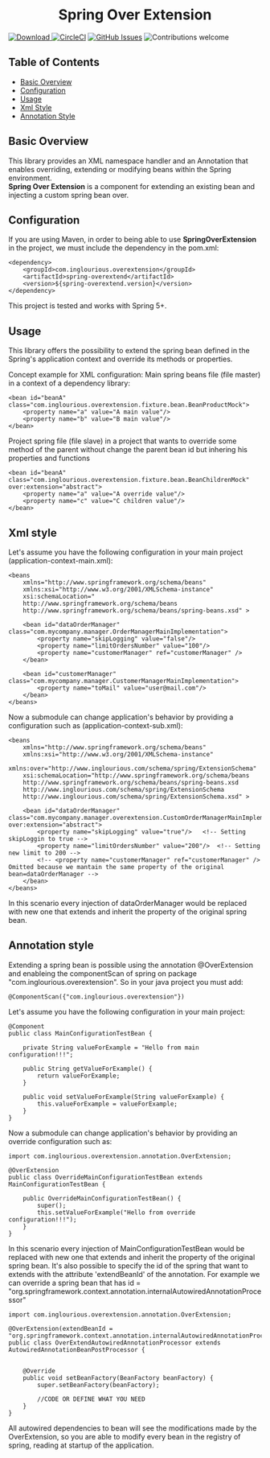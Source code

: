 <h1 align="center"> Spring Over Extension </h1>

[![Download](https://api.bintray.com/packages/giskard80/InglouriousBasterds/spring-overextend/images/download.svg) ](https://bintray.com/giskard80/InglouriousBasterds/spring-overextend/_latestVersion)
[![CircleCI](https://img.shields.io/appveyor/ci/gruntjs/grunt/master.svg)](https://circleci.com/gh/InglouriousBasterds/SpringOverExtend/tree/master)
[![GitHub Issues](https://img.shields.io/github/issues/InglouriousBasterds/SpringOverExtend.svg)](https://github.com/InglouriousBasterds/SpringOverExtend/issues)
![Contributions welcome](https://img.shields.io/badge/contributions-welcome-orange.svg)

## Table of Contents

- [Basic Overview](#basic-overview)
- [Configuration](#configuration)
- [Usage](#usage)
- [Xml Style](#xml-style)
- [Annotation Style](#annotation-style)

## Basic Overview
This library provides an XML namespace handler and an Annotation that enables overriding, extending or modifying beans within the Spring environment.  
**Spring Over Extension** is a component for extending an existing bean and injecting a custom spring bean over.

## Configuration
If you are using Maven, in order to being able to use **SpringOverExtension** in the project, we must include the dependency in the pom.xml:

```
<dependency>
    <groupId>com.inglourious.overextension</groupId>
    <artifactId>spring-overextend</artifactId>
    <version>${spring-overextend.version}</version>
</dependency>
```

This project is tested and works with Spring 5+.

## Usage

This library offers the possibility to extend the spring bean defined in the Spring's application context and override its methods or properties. 

Concept example for XML configuration:
Main spring beans file (file master) in a context of a dependency library:

```
<bean id="beanA" class="com.inglourious.overextension.fixture.bean.BeanProductMock">
    <property name="a" value="A main value"/>
    <property name="b" value="B main value"/>
</bean>
```

Project spring file (file slave) in a project that wants to override some method of the parent without change the parent bean id but inhering his properties and functions

```
<bean id="beanA" class="com.inglourious.overextension.fixture.bean.BeanChildrenMock"  over:extension="abstract">
    <property name="a" value="A override value"/>
    <property name="c" value="C children value"/>
</bean>
```

## Xml style

Let's assume you have the following configuration in your main project (application-context-main.xml):

```
<beans 
    xmlns="http://www.springframework.org/schema/beans"
    xmlns:xsi="http://www.w3.org/2001/XMLSchema-instance"
    xsi:schemaLocation="
    http://www.springframework.org/schema/beans
    http://www.springframework.org/schema/beans/spring-beans.xsd" >

    <bean id="dataOrderManager" class="com.mycompany.manager.OrderManagerMainImplementation">
        <property name="skipLogging" value="false"/>
        <property name="limitOrdersNumber" value="100"/>
        <property name="customerManager" ref="customerManager" />
    </bean>

    <bean id="customerManager" class="com.mycompany.manager.CustomerManagerMainImplementation">
        <property name="toMail" value="user@mail.com"/>
    </bean>
</beans>
```

Now a submodule can change application's behavior by providing a configuration such as (application-context-sub.xml):

```
<beans 
    xmlns="http://www.springframework.org/schema/beans"
    xmlns:xsi="http://www.w3.org/2001/XMLSchema-instance"
    xmlns:over="http://www.inglourious.com/schema/spring/ExtensionSchema"
    xsi:schemaLocation="http://www.springframework.org/schema/beans
    http://www.springframework.org/schema/beans/spring-beans.xsd
    http://www.inglourious.com/schema/spring/ExtensionSchema
    http://www.inglourious.com/schema/spring/ExtensionSchema.xsd" >

    <bean id="dataOrderManager" class="com.mycompany.manager.overextension.CustomOrderManagerMainImplementation"  over:extension="abstract">
        <property name="skipLogging" value="true"/>   <!-- Setting skipLoggin to true -->
        <property name="limitOrdersNumber" value="200"/>  <!-- Setting new limit to 200 -->
        <!-- <property name="customerManager" ref="customerManager" /> Omitted because we mantain the same property of the original bean=dataOrderManager -->
    </bean>
</beans>
```


In this scenario every injection of dataOrderManager would be replaced with new one that extends and inherit the property of the original spring bean.


## Annotation style
Extending a spring bean is possible using the annotation @OverExtension and enableing the componentScan of spring
on package "com.inglourious.overextension". So in your java project you must add:

```
@ComponentScan({"com.inglourious.overextension"})
```


Let's assume you have the following configuration in your main project:

```
@Component
public class MainConfigurationTestBean {

    private String valueForExample = "Hello from main configuration!!!";

    public String getValueForExample() {
        return valueForExample;
    }

    public void setValueForExample(String valueForExample) {
        this.valueForExample = valueForExample;
    }    
}
```


Now a submodule can change application's behavior by providing an override configuration such as:

```
import com.inglourious.overextension.annotation.OverExtension;

@OverExtension
public class OverrideMainConfigurationTestBean extends MainConfigurationTestBean {

    public OverrideMainConfigurationTestBean() {
        super();
        this.setValueForExample("Hello from override configuration!!!");
    }
}
```

In this scenario every injection of MainConfigurationTestBean would be replaced with new one that extends and inherit the property of the original spring bean.
It's also possible to specify the id of the spring that want to extends with the attribute 'extendBeanId' of the annotation. 
For example we can override a spring bean that has id = "org.springframework.context.annotation.internalAutowiredAnnotationProcessor"
 
```
import com.inglourious.overextension.annotation.OverExtension;

@OverExtension(extendBeanId = "org.springframework.context.annotation.internalAutowiredAnnotationProcessor")
public class OverExtendAutowiredAnnotationProcessor extends AutowiredAnnotationBeanPostProcessor {


    @Override
    public void setBeanFactory(BeanFactory beanFactory) {
        super.setBeanFactory(beanFactory);

        //CODE OR DEFINE WHAT YOU NEED
    }
}
```
 
All autowired dependencies to bean will see the modifications made by the OverExtension, so you are able to modify every bean in the registry of spring, reading at startup of the application.

 
 
 

